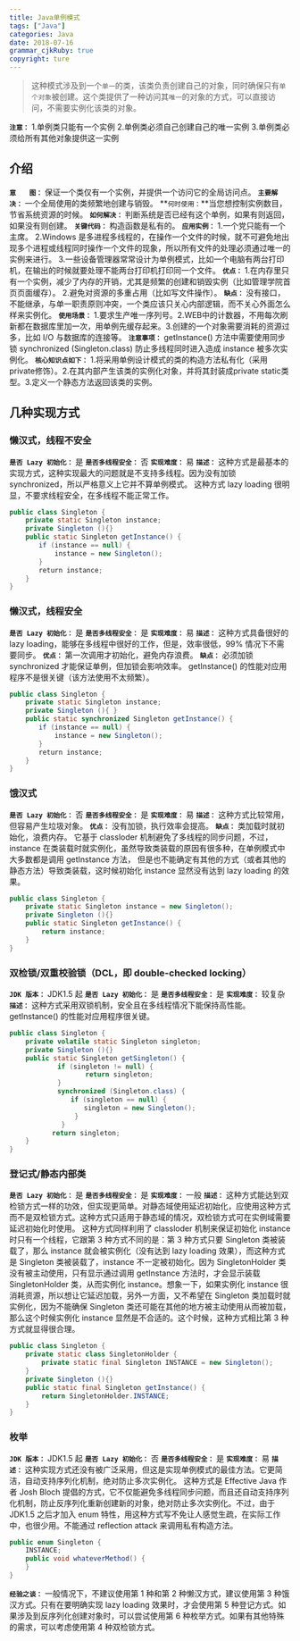 ```yaml
---
title: Java单例模式
tags: ["Java"]
categories: Java
date: 2018-07-16
grammar_cjkRuby: true
copyright: ture
---
```


> 这种模式涉及到一个`单一`的类，该类负责创建自己的对象，同时确保只有`单个对象`被创建。这个类提供了一种访问其`唯一`的对象的方式，可以直接访问，不需要实例化该类的对象。

<!-- more -->

**`注意：`**
 1.单例类只能有一个实例
 2.单例类必须自己创建自己的唯一实例
 3.单例类必须给所有其他对象提供这一实例

## 介绍
**`意　　图：`** 保证一个类仅有一个实例，并提供一个访问它的全局访问点。
**`主要解决：`** 一个全局使用的类频繁地创建与销毁。
**`何时使用：`**当您想控制实例数目，节省系统资源的时候。
**`如何解决：`** 判断系统是否已经有这个单例，如果有则返回，如果没有则创建。
**`关键代码：`** 构造函数是私有的。
**`应用实例：`**  1.一个党只能有一个主席。 2.Windows 是多进程多线程的，在操作一个文件的时候，就不可避免地出现多个进程或线程同时操作一个文件的现象，所以所有文件的处理必须通过唯一的实例来进行。 3.一些设备管理器常常设计为单例模式，比如一个电脑有两台打印机，在输出的时候就要处理不能两台打印机打印同一个文件。
**`优点：`**  1.在内存里只有一个实例，减少了内存的开销，尤其是频繁的创建和销毁实例（比如管理学院首页页面缓存）。 2.避免对资源的多重占用（比如写文件操作）。
**`缺点：`** 没有接口，不能继承，与单一职责原则冲突，一个类应该只关心内部逻辑，而不关心外面怎么样来实例化。
**`使用场景：`**  1.要求生产唯一序列号。2.WEB中的计数器，不用每次刷新都在数据库里加一次，用单例先缓存起来。3.创建的一个对象需要消耗的资源过多，比如 I/O 与数据库的连接等。
**`注意事项：`** getInstance() 方法中需要使用同步锁 synchronized (Singleton.class) 防止多线程同时进入造成 instance 被多次实例化。
**`核心知识点如下：`** 1.将采用单例设计模式的类的构造方法私有化（采用private修饰）。2.在其内部产生该类的实例化对象，并将其封装成private static类型。3.定义一个静态方法返回该类的实例。

## 几种实现方式
### 懒汉式，线程不安全
**`是否 Lazy 初始化：`** 是
**`是否多线程安全：`** 否
**`实现难度：`** 易
**`描述：`** 这种方式是最基本的实现方式，这种实现最大的问题就是不支持多线程。因为没有加锁 synchronized，所以严格意义上它并不算单例模式。
这种方式 lazy loading 很明显，不要求线程安全，在多线程不能正常工作。
``` java
public class Singleton {  
    private static Singleton instance;  
    private Singleton (){}  
    public static Singleton getInstance() {  
    　　if (instance == null) {  
    	　　instance = new Singleton();  
    　　}  
    　　return instance;  
    }  
} 
```
### 懒汉式，线程安全
**`是否 Lazy 初始化：`** 是
**`是否多线程安全：`** 是
**`实现难度：`** 易
**`描述：`** 这种方式具备很好的 lazy loading，能够在多线程中很好的工作，但是，效率很低，99% 情况下不需要同步。
**`优点：`** 第一次调用才初始化，避免内存浪费。
**`缺点：`** 必须加锁 synchronized 才能保证单例，但加锁会影响效率。
getInstance() 的性能对应用程序不是很关键（该方法使用不太频繁）。
``` java
public class Singleton {  
    private static Singleton instance;  
    private Singleton (){ }  
    public static synchronized Singleton getInstance() {  
    　　if (instance == null) {  
    	　　instance = new Singleton();  
    　　}  
    　　return instance;  
    }  
} 
```
### 饿汉式
**`是否 Lazy 初始化：`** 否
**`是否多线程安全：`** 是
**`实现难度：`** 易
**`描述：`** 这种方式比较常用，但容易产生垃圾对象。
**`优点：`** 没有加锁，执行效率会提高。
**`缺点：`** 类加载时就初始化，浪费内存。
它基于 classloder 机制避免了多线程的同步问题，不过，instance 在类装载时就实例化，虽然导致类装载的原因有很多种，在单例模式中大多数都是调用 getInstance 方法， 但是也不能确定有其他的方式（或者其他的静态方法）导致类装载，这时候初始化 instance 显然没有达到 lazy loading 的效果。
``` java
public class Singleton {  
    private static Singleton instance = new Singleton();  
    private Singleton (){}  
    public static Singleton getInstance() {  
    	return instance;  
    }  
} 
```
### 双检锁/双重校验锁（DCL，即 double-checked locking）
**`JDK 版本：`** JDK1.5 起
**`是否 Lazy 初始化：`** 是
**`是否多线程安全：`** 是
**`实现难度：`** 较复杂
**`描述：`** 这种方式采用双锁机制，安全且在多线程情况下能保持高性能。
getInstance() 的性能对应用程序很关键。
``` java
public class Singleton {  
    private volatile static Singleton singleton;  
    private Singleton (){}  
    public static Singleton getSingleton() {  
   	        if (singleton != null) {  
		           return singleton;  
	        }
            synchronized (Singleton.class) {  
    　　        if (singleton == null) {  
    　　　        　singleton = new Singleton();  
    　　         } 
	         }
　         return singleton;    
    }  　
} 
```


### 登记式/静态内部类
**`是否 Lazy 初始化：`** 是
**`是否多线程安全：`** 是
**`实现难度：`** 一般
**`描述：`** 这种方式能达到双检锁方式一样的功效，但实现更简单。对静态域使用延迟初始化，应使用这种方式而不是双检锁方式。这种方式只适用于静态域的情况，双检锁方式可在实例域需要延迟初始化时使用。
这种方式同样利用了 classloder 机制来保证初始化 instance 时只有一个线程，它跟第 3 种方式不同的是：第 3 种方式只要 Singleton 类被装载了，那么 instance 就会被实例化（没有达到 lazy loading 效果），而这种方式是 Singleton 类被装载了，instance 不一定被初始化。因为 SingletonHolder 类没有被主动使用，只有显示通过调用 getInstance 方法时，才会显示装载 SingletonHolder 类，从而实例化 instance。想象一下，如果实例化 instance 很消耗资源，所以想让它延迟加载，另外一方面，又不希望在 Singleton 类加载时就实例化，因为不能确保 Singleton 类还可能在其他的地方被主动使用从而被加载，那么这个时候实例化 instance 显然是不合适的。这个时候，这种方式相比第 3 种方式就显得很合理。
``` java
public class Singleton {  
    private static class SingletonHolder {  
    	private static final Singleton INSTANCE = new Singleton();  
    }  
    private Singleton (){}  
    public static final Singleton getInstance() {  
    	return SingletonHolder.INSTANCE;  
    }  
} 
```
### 枚举
**`JDK 版本：`** JDK1.5 起
**`是否 Lazy 初始化：`** 否
**`是否多线程安全：`** 是
**`实现难度：`** 易
**`描述：`** 这种实现方式还没有被广泛采用，但这是实现单例模式的最佳方法。它更简洁，自动支持序列化机制，绝对防止多次实例化。
这种方式是 Effective Java 作者 Josh Bloch 提倡的方式，它不仅能避免多线程同步问题，而且还自动支持序列化机制，防止反序列化重新创建新的对象，绝对防止多次实例化。不过，由于 JDK1.5 之后才加入 enum 特性，用这种方式写不免让人感觉生疏，在实际工作中，也很少用。不能通过 reflection attack 来调用私有构造方法。
``` java
public enum Singleton {  
    INSTANCE;  
    public void whateverMethod() {  
    }  
} 
```
**`经验之谈：`** 一般情况下，不建议使用第 1 种和第 2 种懒汉方式，建议使用第 3 种饿汉方式。只有在要明确实现 lazy loading 效果时，才会使用第 5 种登记方式。如果涉及到反序列化创建对象时，可以尝试使用第 6 种枚举方式。如果有其他特殊的需求，可以考虑使用第 4 种双检锁方式。


